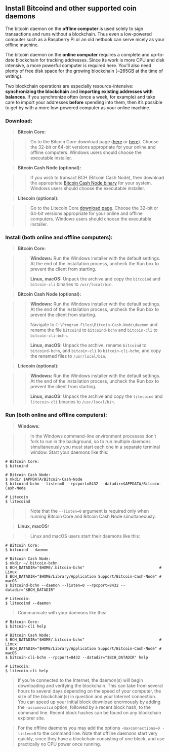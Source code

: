 ## Install Bitcoind and other supported coin daemons

The bitcoin daemon on the **offline computer** is used solely to sign
transactions and runs without a blockchain.  Thus even a low-powered computer
such as a Raspberry Pi or an old netbook can serve nicely as your offline
machine.

The bitcoin daemon on the **online computer** requires a complete and
up-to-date blockchain for tracking addresses.  Since its work is more CPU and
disk intensive, a more powerful computer is required here.  You’ll also need
plenty of free disk space for the growing blockchain (~265GB at the time of
writing).

Two blockchain operations are especially resource-intensive: **synchronizing
the blockchain** and **importing existing addresses with balances**.  If you
synchronize often (once a week, for example) and take care to import your
addresses **before** spending into them, then it’s possible to get by with a
more low-powered computer as your online machine.

### <a id="a_d">Download:</a>

> **Bitcoin Core:**

>> Go to the Bitcoin Core download page ([here][00] or [here][01]).  Choose the
>> 32-bit or 64-bit versions appropriate for your online and offline computers.
>> Windows users should choose the executable installer.

> **Bitcoin Cash Node (optional):**

>> If you wish to transact BCH (Bitcoin Cash Node), then download the
>> appropriate [Bitcoin Cash Node binary][bch] for your system.
>> Windows users should choose the executable installer.

> **Litecoin (optional):**

>> Go to the Litecoin Core [download page][lc].  Choose the 32-bit or 64-bit
>> versions appropriate for your online and offline computers.  Windows users
>> should choose the executable installer.

### <a id="a_i">Install (both online and offline computers):</a>

> **Bitcoin Core:**

>> **Windows:** Run the Windows installer with the default settings.
>> At the end of the installation process, uncheck the Run box to prevent the
>> client from starting.
>>
>> **Linux, macOS:** Unpack the archive and copy the `bitcoind` and
>> `bitcoin-cli` binaries to `/usr/local/bin`.

> **Bitcoin Cash Node (optional):**

>> **Windows:** Run the Windows installer with the default settings.
>> At the end of the installation process, uncheck the Run box to prevent the
>> client from starting.
>>
>> Navigate to `C:\Program Files\Bitcoin-Cash-Node\daemon` and rename the file
>> `bitcoind` to `bitcoind-bchn` and `bitcoin-cli` to `bitcoin-cli-bchn`.
>>
>> **Linux, macOS:** Unpack the archive, rename `bitcoind` to `bitcoind-bchn`,
>> and `bitcoin-cli` to `bitcoin-cli-bchn`, and copy the renamed files to
>> `/usr/local/bin`.

> **Litecoin (optional):**

>> **Windows:** Run the Windows installer with the default settings.
>> At the end of the installation process, uncheck the Run box to prevent the
>> client from starting.
>>
>> **Linux, macOS:** Unpack the archive and copy the `litecoind` and
>> `litecoin-cli` binaries to `/usr/local/bin`.

### <a id="a_r">Run (both online and offline computers):</a>

> **Windows:**

>> In the Windows command-line environment processes don’t fork to run in the
>> background, so to run multiple daemons simultaneously you must start each
>> one in a separate terminal window.  Start your daemons like this:

```text
# Bitcoin Core:
$ bitcoind

# Bitcoin Cash Node:
$ mkdir $APPDATA/Bitcoin-Cash-Node
$ bitcoind-bchn --listen=0 --rpcport=8432 --datadir=$APPDATA/Bitcoin-Cash-Node

# Litecoin
$ litecoind
```

>> Note that the `--listen=0` argument is required only when running Bitcoin
>> Core and Bitcoin Cash Node simultaneously.

> **Linux, macOS:**

>> Linux and macOS users start their daemons like this:

```text
# Bitcoin Core:
$ bitcoind --daemon

# Bitcoin Cash Node:
$ mkdir ~/.bitcoin-bchn
$ BCH_DATADIR="$HOME/.bitcoin-bchn"                                 # Linux
$ BCH_DATADIR="$HOME/Library/Application Support/Bitcoin-Cash-Node" # macOS
$ bitcoind-bchn --daemon --listen=0 --rpcport=8432 --datadir="$BCH_DATADIR"

# Litecoin:
$ litecoind --daemon
```

> Communicate with your daemons like this:

```text
# Bitcoin Core:
$ bitcoin-cli help

# Bitcoin Cash Node:
$ BCH_DATADIR="$HOME/.bitcoin-bchn"                                 # Linux
$ BCH_DATADIR="$HOME/Library/Application Support/Bitcoin-Cash-Node" # macOS
$ bitcoin-cli-bchn --rpcport=8432 --datadir="$BCH_DATADIR" help

# Litecoin:
$ litecoin-cli help
```

> If you’re connected to the Internet, the daemon(s) will begin downloading and
> verifying the blockchain.  This can take from several hours to several days
> depending on the speed of your computer, the size of the blockchain(s) in
> question and your Internet connection.  You can speed up your initial block
> download enormously by adding the `-assumevalid` option, followed by a recent
> block hash, to the command line.  Recent block hashes can be found on any
> blockchain explorer site.

> For the offline daemons you may add the options `-maxconnections=0 -listen=0`
> to the command line.  Note that offline daemons start very quickly, since they
> have a blockchain consisting of one block, and use practically no CPU power
> once running.

[00]:  https://bitcoin.org/bin/
[01]:  https://bitcoincore.org/bin/
[bd]:  https://bitcoin.org/bin/blockchain/
[lc]:  https://litecoin.org
[bch]: https://bitcoincashnode.org/en/download.html
